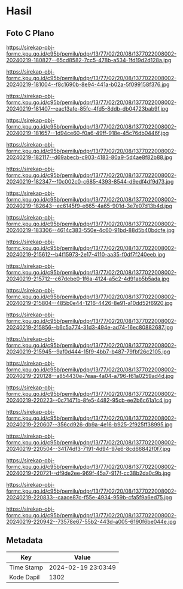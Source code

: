 # Hasil

## Foto C Plano

https://sirekap-obj-formc.kpu.go.id/c95b/pemilu/pdpr/13/77/02/20/08/1377022008002-20240219-180827--65cd8582-7cc5-478b-a534-1fd19d2d128a.jpg

https://sirekap-obj-formc.kpu.go.id/c95b/pemilu/pdpr/13/77/02/20/08/1377022008002-20240219-181004--f8c1690b-8e94-441a-b02a-5f099158f376.jpg

https://sirekap-obj-formc.kpu.go.id/c95b/pemilu/pdpr/13/77/02/20/08/1377022008002-20240219-181407--eac13afe-85fc-4fd5-8ddb-db04723bab9f.jpg

https://sirekap-obj-formc.kpu.go.id/c95b/pemilu/pdpr/13/77/02/20/08/1377022008002-20240219-181657--1d94ce60-f0a6-49ff-918e-45c76db0446f.jpg

https://sirekap-obj-formc.kpu.go.id/c95b/pemilu/pdpr/13/77/02/20/08/1377022008002-20240219-182117--d69abecb-c903-4183-80a9-5d4ae8f82b88.jpg

https://sirekap-obj-formc.kpu.go.id/c95b/pemilu/pdpr/13/77/02/20/08/1377022008002-20240219-182347--f0c002c0-c685-4393-8544-d9edf4df9d73.jpg

https://sirekap-obj-formc.kpu.go.id/c95b/pemilu/pdpr/13/77/02/20/08/1377022008002-20240219-182643--ec6145f9-e665-4a65-901d-3e7e07d13b4d.jpg

https://sirekap-obj-formc.kpu.go.id/c95b/pemilu/pdpr/13/77/02/20/08/1377022008002-20240219-183306--4614c383-550e-4c60-91bd-88d5b40bdcfe.jpg

https://sirekap-obj-formc.kpu.go.id/c95b/pemilu/pdpr/13/77/02/20/08/1377022008002-20240219-215612--b4f15973-2e17-4110-aa35-f0df7f240eeb.jpg

https://sirekap-obj-formc.kpu.go.id/c95b/pemilu/pdpr/13/77/02/20/08/1377022008002-20240219-215712--c67debe0-1f6a-4124-a5c2-4d91ab5b5ada.jpg

https://sirekap-obj-formc.kpu.go.id/c95b/pemilu/pdpr/13/77/02/20/08/1377022008002-20240219-215804--485b0e44-1216-4426-8e91-a10dd52f6920.jpg

https://sirekap-obj-formc.kpu.go.id/c95b/pemilu/pdpr/13/77/02/20/08/1377022008002-20240219-215856--b6c5a774-31d3-494e-ad74-16ec80882687.jpg

https://sirekap-obj-formc.kpu.go.id/c95b/pemilu/pdpr/13/77/02/20/08/1377022008002-20240219-215945--9af0d444-15f9-4bb7-b487-79fbf26c2105.jpg

https://sirekap-obj-formc.kpu.go.id/c95b/pemilu/pdpr/13/77/02/20/08/1377022008002-20240219-220128--a854430e-7eaa-4a04-a796-f61a0259ad4d.jpg

https://sirekap-obj-formc.kpu.go.id/c95b/pemilu/pdpr/13/77/02/20/08/1377022008002-20240219-220223--0c71471b-8fe5-4482-95cb-ee2b6c61a1c4.jpg

https://sirekap-obj-formc.kpu.go.id/c95b/pemilu/pdpr/13/77/02/20/08/1377022008002-20240219-220607--356cd926-db9a-4e16-b925-2f925ff38995.jpg

https://sirekap-obj-formc.kpu.go.id/c95b/pemilu/pdpr/13/77/02/20/08/1377022008002-20240219-220504--34174df3-7191-4d94-97e6-8cd66842f0f7.jpg

https://sirekap-obj-formc.kpu.go.id/c95b/pemilu/pdpr/13/77/02/20/08/1377022008002-20240219-220721--df9de2ee-969f-45a7-917f-cc38b2da0c9b.jpg

https://sirekap-obj-formc.kpu.go.id/c95b/pemilu/pdpr/13/77/02/20/08/1377022008002-20240219-220833--caace87c-f55e-4934-959b-cfa5f9a6ed75.jpg

https://sirekap-obj-formc.kpu.go.id/c95b/pemilu/pdpr/13/77/02/20/08/1377022008002-20240219-220942--73578e67-55b2-443d-a005-6190f6be044e.jpg


## Metadata

| Key        | Value               |
| ---------- | ------------------- |
| Time Stamp | 2024-02-19 23:03:49 |
| Kode Dapil | 1302                |



